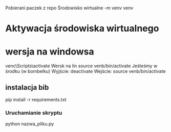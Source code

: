 
Pobierani paczek z repo
Środowisko wirtualne
-m venv venv 

# Aktywacja środowiska wirtualnego 
# wersja na windowsa
venc\Scripts\activate
Wersk na lin
source venb/bin/activate
Jeśteśmy w środku (w bombelku)
Wyjście: deactivate
Wejście: source venb/bin/activate

## instalacja bib
pip install -r requirements.txt

### Uruchamianie skryptu
python nazwa_pliku.py
